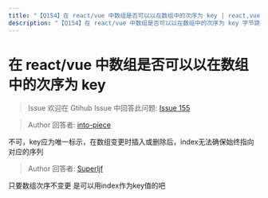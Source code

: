 ```yaml
---
title: "【Q154】在 react/vue 中数组是否可以以在数组中的次序为 key | react,vue高频面试题"
description: "【Q154】在 react/vue 中数组是否可以以在数组中的次序为 key 字节跳动面试题、阿里腾讯面试题、美团小米面试题。"
---
```


# 在 react/vue 中数组是否可以以在数组中的次序为 key

> Issue
> 欢迎在 Gtihub Issue 中回答此问题: [Issue 155](https://github.com/shfshanyue/Daily-Question/issues/155)

> Author
> 回答者: [into-piece](https://github.com/into-piece)

不可，key应为唯一标示，在数组变更时插入或删除后，index无法确保始终指向对应的序列

> Author
> 回答者: [Superljf](https://github.com/Superljf)

只要数组次序不变更 是可以用index作为key值的吧
